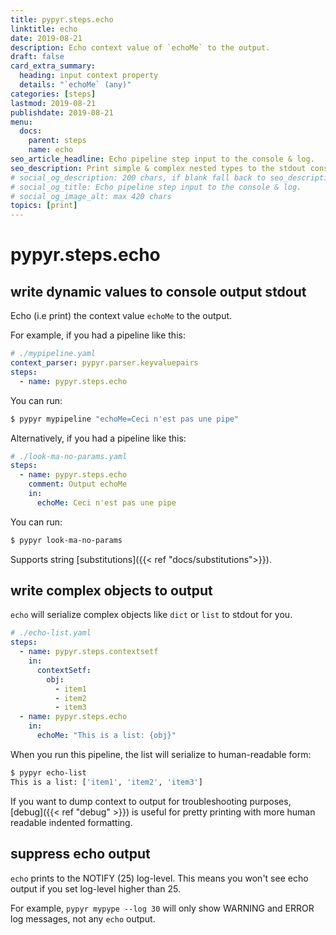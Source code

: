 ```yaml
---
title: pypyr.steps.echo
linktitle: echo
date: 2019-08-21
description: Echo context value of `echoMe` to the output.
draft: false
card_extra_summary:
  heading: input context property
  details: "`echoMe` (any)"
categories: [steps]
lastmod: 2019-08-21
publishdate: 2019-08-21
menu:
  docs:
    parent: steps
    name: echo
seo_article_headline: Echo pipeline step input to the console & log.
seo_description: Print simple & complex nested types to the stdout console & log output.
# social_og_description: 200 chars, if blank fall back to seo_description then description
# social_og_title: Echo pipeline step input to the console & log.
# social_og_image_alt: max 420 chars
topics: [print]
---
```

# pypyr.steps.echo
## write dynamic values to console output stdout
Echo (i.e print) the context value `echoMe` to the output.

For example, if you had a pipeline like this:

```yaml
# ./mypipeline.yaml
context_parser: pypyr.parser.keyvaluepairs
steps:
  - name: pypyr.steps.echo
```

You can run:

```bash
$ pypyr mypipeline "echoMe=Ceci n'est pas une pipe"
```

Alternatively, if you had a pipeline like this:

```yaml
# ./look-ma-no-params.yaml
steps:
  - name: pypyr.steps.echo
    comment: Output echoMe
    in:
      echoMe: Ceci n'est pas une pipe
```

You can run:

```bash
$ pypyr look-ma-no-params
```

Supports string [substitutions]({{< ref "docs/substitutions">}}).

## write complex objects to output
`echo` will serialize complex objects like `dict` or `list` to stdout for you.

```yaml
# ./echo-list.yaml
steps:
  - name: pypyr.steps.contextsetf
    in:
      contextSetf:
        obj:
          - item1
          - item2
          - item3
  - name: pypyr.steps.echo
    in:
      echoMe: "This is a list: {obj}"
```

When you run this pipeline, the list will serialize to human-readable form:
```bash
$ pypyr echo-list
This is a list: ['item1', 'item2', 'item3']
```

If you want to dump context to output for troubleshooting purposes, [debug]({{< ref "debug" >}})
is useful for pretty printing with more human readable indented formatting.

## suppress echo output
`echo` prints to the NOTIFY (25) log-level. This means you won't see echo
output if you set log-level higher than 25. 

For example, `pypyr mypype --log 30` will only show WARNING and ERROR log 
messages, not any `echo` output.